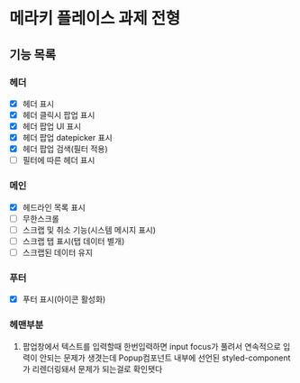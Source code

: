 # 메라키 플레이스 과제 전형

## 기능 목록
### 헤더
- [x] 헤더 표시
- [x] 헤더 클릭시 팝업 표시
- [x] 헤더 팝업 UI 표시
- [x] 헤더 팝업 datepicker 표시
- [x] 헤더 팝업 검색(필터 적용)
- [ ] 필터에 따른 헤더 표시

### 메인
- [x] 헤드라인 목록 표시
- [ ] 무한스크롤
- [ ] 스크랩 및 취소 기능(시스템 메시지 표시)
- [ ] 스크랩 탭 표시(탭 데이터 별개)
- [ ] 스크랩된 데이터 유지

### 푸터
- [x] 푸터 표시(아이콘 활성화)

### 헤맨부분
1. 팝업창에서 텍스트를 입력할때 한번입력하면 input focus가 풀려서 연속적으로 입력이 안되는 문제가 생겻는데
Popup컴포넌트 내부에 선언된 styled-component가 리렌더링돼서 문제가 되는걸로 확인됏다



